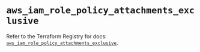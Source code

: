 # `aws_iam_role_policy_attachments_exclusive`

Refer to the Terraform Registry for docs: [`aws_iam_role_policy_attachments_exclusive`](https://registry.terraform.io/providers/hashicorp/aws/6.3.0/docs/resources/iam_role_policy_attachments_exclusive).
